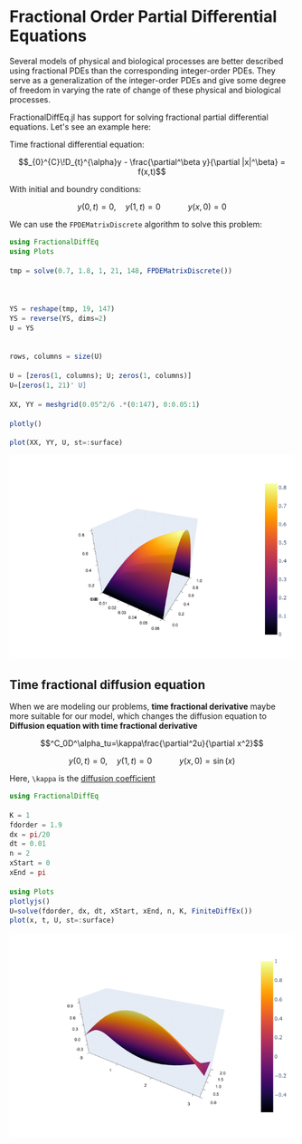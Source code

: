 # Fractional Order Partial Differential Equations

Several models of physical and biological processes are better described using fractional PDEs than the corresponding integer-order PDEs. They serve as a generalization of the integer-order PDEs and give some degree of freedom in varying the rate of change of these physical and biological processes.

FractionalDiffEq.jl has support for solving fractional partial differential equations. Let's see an example here:

Time fractional differential equation:

```math
_{0}^{C}\!D_{t}^{\alpha}y - \frac{\partial^\beta y}{\partial |x|^\beta} = f(x,t)
```

With initial and boundry conditions:

```math
y(0,t) = 0, \quad y(1,t) = 0 \qquad  \quad y(x,0) = 0
```

We can use the ```FPDEMatrixDiscrete``` algorithm to solve this problem:

```julia
using FractionalDiffEq
using Plots

tmp = solve(0.7, 1.8, 1, 21, 148, FPDEMatrixDiscrete())



YS = reshape(tmp, 19, 147)
YS = reverse(YS, dims=2)
U = YS


rows, columns = size(U)

U = [zeros(1, columns); U; zeros(1, columns)]
U=[zeros(1, 21)' U]

XX, YY = meshgrid(0.05^2/6 .*(0:147), 0:0.05:1)

plotly()

plot(XX, YY, U, st=:surface)
```

![Diffusion](./assets/diffusion.png)

## Time fractional diffusion equation

When we are modeling our problems, **time fractional derivative** maybe more suitable for our model, which changes the diffusion equation to **Diffusion equation with time fractional derivative**

```math
^C_0D^\alpha_tu=\kappa\frac{\partial^2u}{\partial x^2}
```

```math
y(0,t) = 0, \quad y(1,t) = 0 \qquad  \quad y(x,0) = \sin(x)
```

Here, ``\kappa`` is the [diffusion coefficient](https://en.wikipedia.org/wiki/Mass_diffusivity)

```julia
using FractionalDiffEq

K = 1
fdorder = 1.9
dx = pi/20
dt = 0.01
n = 2
xStart = 0
xEnd = pi

using Plots
plotlyjs()
U=solve(fdorder, dx, dt, xStart, xEnd, n, K, FiniteDiffEx())
plot(x, t, U, st=:surface)
```

![DiffusionEx](./assets/finitediffex.png)